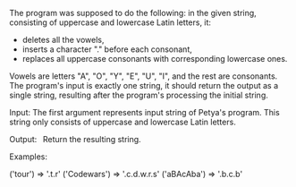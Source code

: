 The program was supposed to do the following: in the given string, consisting of uppercase and lowercase Latin letters, it:

- deletes all the vowels,
- inserts a character "." before each consonant,
- replaces all uppercase consonants with corresponding lowercase ones.

Vowels are letters "A", "O", "Y", "E", "U", "I", and the rest are consonants. The program's input is exactly one string, it should return the output as a single string, resulting after the program's processing the initial string.

Input:
The first argument represents input string of Petya's program. This string only consists of uppercase and lowercase Latin letters.

Output:
 Return the resulting string.

Examples:

('tour')      =>  '.t.r'
('Codewars')  =>  '.c.d.w.r.s'
('aBAcAba')   =>  '.b.c.b'

